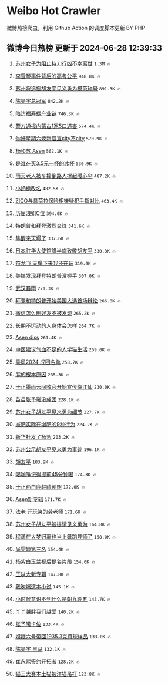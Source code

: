 # Weibo Hot Crawler 



微博热榜爬虫，利用 Github Action 的调度脚本更新 BY PHP 


## 微博今日热榜 更新于 2024-06-28 12:39:33 
1. [苏州女子为阻止持刀行凶不幸离世](https://s.weibo.com/weibo?q=%23%E8%8B%8F%E5%B7%9E%E5%A5%B3%E5%AD%90%E4%B8%BA%E9%98%BB%E6%AD%A2%E6%8C%81%E5%88%80%E8%A1%8C%E5%87%B6%E4%B8%8D%E5%B9%B8%E7%A6%BB%E4%B8%96%23&t=31&band_rank=1&Refer=top) `1.3M 🔥` 

1. [李雪琴事件背后的高考公平](https://s.weibo.com/weibo?q=%23%E6%9D%8E%E9%9B%AA%E7%90%B4%E4%BA%8B%E4%BB%B6%E8%83%8C%E5%90%8E%E7%9A%84%E9%AB%98%E8%80%83%E5%85%AC%E5%B9%B3%23&t=31&band_rank=2&Refer=top) `948.8K 🔥` 

1. [苏州将追授胡友平见义勇为模范称号](https://s.weibo.com/weibo?q=%23%E8%8B%8F%E5%B7%9E%E5%B0%86%E8%BF%BD%E6%8E%88%E8%83%A1%E5%8F%8B%E5%B9%B3%E8%A7%81%E4%B9%89%E5%8B%87%E4%B8%BA%E6%A8%A1%E8%8C%83%E7%A7%B0%E5%8F%B7%23&t=31&band_rank=3&Refer=top) `891.3K 🔥` 

1. [陈昊宇总冠军](https://s.weibo.com/weibo?q=%E9%99%88%E6%98%8A%E5%AE%87%E6%80%BB%E5%86%A0%E5%86%9B&t=31&band_rank=4&Refer=top) `842.2K 🔥` 

1. [暗访福寿螺产业链](https://s.weibo.com/weibo?q=%23%E6%9A%97%E8%AE%BF%E7%A6%8F%E5%AF%BF%E8%9E%BA%E4%BA%A7%E4%B8%9A%E9%93%BE%23&t=31&band_rank=5&Refer=top) `746.3K 🔥` 

1. [警方通报内蒙古1家5口遇害](https://s.weibo.com/weibo?q=%23%E8%AD%A6%E6%96%B9%E9%80%9A%E6%8A%A5%E5%86%85%E8%92%99%E5%8F%A41%E5%AE%B65%E5%8F%A3%E9%81%87%E5%AE%B3%23&t=31&band_rank=6&Refer=top) `574.4K 🔥` 

1. [你好星期六焕新官宣city不city](https://s.weibo.com/weibo?q=%23%E4%BD%A0%E5%A5%BD%E6%98%9F%E6%9C%9F%E5%85%AD%E7%84%95%E6%96%B0%E5%AE%98%E5%AE%A3city%E4%B8%8Dcity%23&t=31&band_rank=7&Refer=top) `570.9K 🔥` 

1. [杨和苏 Asen](https://s.weibo.com/weibo?q=%E6%9D%A8%E5%92%8C%E8%8B%8F%20Asen&t=31&band_rank=8&Refer=top) `562.1K 🔥` 

1. [是谁在买3.5元一杯的冰杯](https://s.weibo.com/weibo?q=%23%E6%98%AF%E8%B0%81%E5%9C%A8%E4%B9%B03.5%E5%85%83%E4%B8%80%E6%9D%AF%E7%9A%84%E5%86%B0%E6%9D%AF%23&t=31&band_rank=9&Refer=top) `530.9K 🔥` 

1. [雨天老人被车撞倒路人撑起暖心伞](https://s.weibo.com/weibo?q=%23%E9%9B%A8%E5%A4%A9%E8%80%81%E4%BA%BA%E8%A2%AB%E8%BD%A6%E6%92%9E%E5%80%92%E8%B7%AF%E4%BA%BA%E6%92%91%E8%B5%B7%E6%9A%96%E5%BF%83%E4%BC%9E%23&t=31&band_rank=10&Refer=top) `487.2K 🔥` 

1. [小奶栀改名](https://s.weibo.com/weibo?q=%23%E5%B0%8F%E5%A5%B6%E6%A0%80%E6%94%B9%E5%90%8D%23&t=31&band_rank=11&Refer=top) `482.5K 🔥` 

1. [ZICO与具荷拉保险柜嫌疑犯手指对比](https://s.weibo.com/weibo?q=%23ZICO%E4%B8%8E%E5%85%B7%E8%8D%B7%E6%8B%89%E4%BF%9D%E9%99%A9%E6%9F%9C%E5%AB%8C%E7%96%91%E7%8A%AF%E6%89%8B%E6%8C%87%E5%AF%B9%E6%AF%94%23&t=31&band_rank=12&Refer=top) `463.4K 🔥` 

1. [历届浪姐C位](https://s.weibo.com/weibo?q=%23%E5%8E%86%E5%B1%8A%E6%B5%AA%E5%A7%90C%E4%BD%8D%23&t=31&band_rank=13&Refer=top) `394.0K 🔥` 

1. [特朗普和拜登激烈交锋](https://s.weibo.com/weibo?q=%23%E7%89%B9%E6%9C%97%E6%99%AE%E5%92%8C%E6%8B%9C%E7%99%BB%E6%BF%80%E7%83%88%E4%BA%A4%E9%94%8B%23&t=31&band_rank=14&Refer=top) `341.6K 🔥` 

1. [隼醒来天塌了](https://s.weibo.com/weibo?q=%E9%9A%BC%E9%86%92%E6%9D%A5%E5%A4%A9%E5%A1%8C%E4%BA%86&t=31&band_rank=15&Refer=top) `337.6K 🔥` 

1. [日本驻华大使馆降半旗致敬胡友平](https://s.weibo.com/weibo?q=%23%E6%97%A5%E6%9C%AC%E9%A9%BB%E5%8D%8E%E5%A4%A7%E4%BD%BF%E9%A6%86%E9%99%8D%E5%8D%8A%E6%97%97%E8%87%B4%E6%95%AC%E8%83%A1%E5%8F%8B%E5%B9%B3%23&t=31&band_rank=16&Refer=top) `330.3K 🔥` 

1. [符龙飞 天塌下来我还在玩](https://s.weibo.com/weibo?q=%E7%AC%A6%E9%BE%99%E9%A3%9E%20%E5%A4%A9%E5%A1%8C%E4%B8%8B%E6%9D%A5%E6%88%91%E8%BF%98%E5%9C%A8%E7%8E%A9&t=31&band_rank=17&Refer=top) `319.9K 🔥` 

1. [美媒发现拜登特朗普没握手](https://s.weibo.com/weibo?q=%23%E7%BE%8E%E5%AA%92%E5%8F%91%E7%8E%B0%E6%8B%9C%E7%99%BB%E7%89%B9%E6%9C%97%E6%99%AE%E6%B2%A1%E6%8F%A1%E6%89%8B%23&t=31&band_rank=18&Refer=top) `307.0K 🔥` 

1. [武汉暴雨](https://s.weibo.com/weibo?q=%E6%AD%A6%E6%B1%89%E6%9A%B4%E9%9B%A8&t=31&band_rank=19&Refer=top) `271.3K 🔥` 

1. [拜登和特朗普开始美国大选首场辩论](https://s.weibo.com/weibo?q=%23%E6%8B%9C%E7%99%BB%E5%92%8C%E7%89%B9%E6%9C%97%E6%99%AE%E5%BC%80%E5%A7%8B%E7%BE%8E%E5%9B%BD%E5%A4%A7%E9%80%89%E9%A6%96%E5%9C%BA%E8%BE%A9%E8%AE%BA%23&t=31&band_rank=20&Refer=top) `266.8K 🔥` 

1. [微信怎么删好友不被发现](https://s.weibo.com/weibo?q=%23%E5%BE%AE%E4%BF%A1%E6%80%8E%E4%B9%88%E5%88%A0%E5%A5%BD%E5%8F%8B%E4%B8%8D%E8%A2%AB%E5%8F%91%E7%8E%B0%23&t=31&band_rank=21&Refer=top) `265.2K 🔥` 

1. [长期不运动的人身体会怎样](https://s.weibo.com/weibo?q=%23%E9%95%BF%E6%9C%9F%E4%B8%8D%E8%BF%90%E5%8A%A8%E7%9A%84%E4%BA%BA%E8%BA%AB%E4%BD%93%E4%BC%9A%E6%80%8E%E6%A0%B7%23&t=31&band_rank=22&Refer=top) `264.7K 🔥` 

1. [Asen diss](https://s.weibo.com/weibo?q=Asen%20diss&t=31&band_rank=23&Refer=top) `261.4K 🔥` 

1. [中医建议气血不足的人学猫生活](https://s.weibo.com/weibo?q=%23%E4%B8%AD%E5%8C%BB%E5%BB%BA%E8%AE%AE%E6%B0%94%E8%A1%80%E4%B8%8D%E8%B6%B3%E7%9A%84%E4%BA%BA%E5%AD%A6%E7%8C%AB%E7%94%9F%E6%B4%BB%23&t=31&band_rank=24&Refer=top) `259.0K 🔥` 

1. [乘风2024 成团名单](https://s.weibo.com/weibo?q=%E4%B9%98%E9%A3%8E2024%20%E6%88%90%E5%9B%A2%E5%90%8D%E5%8D%95&t=31&band_rank=25&Refer=top) `258.7K 🔥` 

1. [胖的根本原因](https://s.weibo.com/weibo?q=%23%E8%83%96%E7%9A%84%E6%A0%B9%E6%9C%AC%E5%8E%9F%E5%9B%A0%23&t=31&band_rank=26&Refer=top) `235.3K 🔥` 

1. [于正墨雨云间收官开始宣传临江仙](https://s.weibo.com/weibo?q=%23%E4%BA%8E%E6%AD%A3%E5%A2%A8%E9%9B%A8%E4%BA%91%E9%97%B4%E6%94%B6%E5%AE%98%E5%BC%80%E5%A7%8B%E5%AE%A3%E4%BC%A0%E4%B8%B4%E6%B1%9F%E4%BB%99%23&t=31&band_rank=27&Refer=top) `230.0K 🔥` 

1. [苗苗张予曦没成团](https://s.weibo.com/weibo?q=%23%E8%8B%97%E8%8B%97%E5%BC%A0%E4%BA%88%E6%9B%A6%E6%B2%A1%E6%88%90%E5%9B%A2%23&t=31&band_rank=28&Refer=top) `228.1K 🔥` 

1. [苏州女子胡友平见义勇为细节](https://s.weibo.com/weibo?q=%23%E8%8B%8F%E5%B7%9E%E5%A5%B3%E5%AD%90%E8%83%A1%E5%8F%8B%E5%B9%B3%E8%A7%81%E4%B9%89%E5%8B%87%E4%B8%BA%E7%BB%86%E8%8A%82%23&t=31&band_rank=29&Refer=top) `227.7K 🔥` 

1. [减肥实际在增肥的9种行为](https://s.weibo.com/weibo?q=%23%E5%87%8F%E8%82%A5%E5%AE%9E%E9%99%85%E5%9C%A8%E5%A2%9E%E8%82%A5%E7%9A%849%E7%A7%8D%E8%A1%8C%E4%B8%BA%23&t=31&band_rank=30&Refer=top) `224.2K 🔥` 

1. [新华社发了杨紫](https://s.weibo.com/weibo?q=%23%E6%96%B0%E5%8D%8E%E7%A4%BE%E5%8F%91%E4%BA%86%E6%9D%A8%E7%B4%AB%23&t=31&band_rank=31&Refer=top) `203.2K 🔥` 

1. [苏州公示胡友平见义勇为事迹](https://s.weibo.com/weibo?q=%23%E8%8B%8F%E5%B7%9E%E5%85%AC%E7%A4%BA%E8%83%A1%E5%8F%8B%E5%B9%B3%E8%A7%81%E4%B9%89%E5%8B%87%E4%B8%BA%E4%BA%8B%E8%BF%B9%23&t=31&band_rank=32&Refer=top) `196.1K 🔥` 

1. [胡友平](https://s.weibo.com/weibo?q=%E8%83%A1%E5%8F%8B%E5%B9%B3&t=31&band_rank=33&Refer=top) `183.9K 🔥` 

1. [喝咖啡记得提前45分钟喝](https://s.weibo.com/weibo?q=%23%E5%96%9D%E5%92%96%E5%95%A1%E8%AE%B0%E5%BE%97%E6%8F%90%E5%89%8D45%E5%88%86%E9%92%9F%E5%96%9D%23&t=31&band_rank=34&Refer=top) `174.3K 🔥` 

1. [于正晒白鹿赵晴剧照](https://s.weibo.com/weibo?q=%23%E4%BA%8E%E6%AD%A3%E6%99%92%E7%99%BD%E9%B9%BF%E8%B5%B5%E6%99%B4%E5%89%A7%E7%85%A7%23&t=31&band_rank=35&Refer=top) `172.0K 🔥` 

1. [Asen新专辑](https://s.weibo.com/weibo?q=Asen%E6%96%B0%E4%B8%93%E8%BE%91&t=31&band_rank=36&Refer=top) `171.7K 🔥` 

1. [法老 开玩笑的龚老师](https://s.weibo.com/weibo?q=%E6%B3%95%E8%80%81%20%E5%BC%80%E7%8E%A9%E7%AC%91%E7%9A%84%E9%BE%9A%E8%80%81%E5%B8%88&t=31&band_rank=37&Refer=top) `171.6K 🔥` 

1. [苏州女子胡友平被提请见义勇为](https://s.weibo.com/weibo?q=%23%E8%8B%8F%E5%B7%9E%E5%A5%B3%E5%AD%90%E8%83%A1%E5%8F%8B%E5%B9%B3%E8%A2%AB%E6%8F%90%E8%AF%B7%E8%A7%81%E4%B9%89%E5%8B%87%E4%B8%BA%23&t=31&band_rank=38&Refer=top) `164.8K 🔥` 

1. [程潇在大梦归离也当上舞蹈导师了](https://s.weibo.com/weibo?q=%23%E7%A8%8B%E6%BD%87%E5%9C%A8%E5%A4%A7%E6%A2%A6%E5%BD%92%E7%A6%BB%E4%B9%9F%E5%BD%93%E4%B8%8A%E8%88%9E%E8%B9%88%E5%AF%BC%E5%B8%88%E4%BA%86%23&t=31&band_rank=39&Refer=top) `158.0K 🔥` 

1. [尚雯婕第三名](https://s.weibo.com/weibo?q=%E5%B0%9A%E9%9B%AF%E5%A9%95%E7%AC%AC%E4%B8%89%E5%90%8D&t=31&band_rank=40&Refer=top) `154.4K 🔥` 

1. [杨紫白玉兰视后提名片段](https://s.weibo.com/weibo?q=%23%E6%9D%A8%E7%B4%AB%E7%99%BD%E7%8E%89%E5%85%B0%E8%A7%86%E5%90%8E%E6%8F%90%E5%90%8D%E7%89%87%E6%AE%B5%23&t=31&band_rank=41&Refer=top) `154.0K 🔥` 

1. [王以太新专辑](https://s.weibo.com/weibo?q=%E7%8E%8B%E4%BB%A5%E5%A4%AA%E6%96%B0%E4%B8%93%E8%BE%91&t=31&band_rank=42&Refer=top) `147.8K 🔥` 

1. [我吹爆这本小说](https://s.weibo.com/weibo?q=%23%E6%88%91%E5%90%B9%E7%88%86%E8%BF%99%E6%9C%AC%E5%B0%8F%E8%AF%B4%23&t=31&band_rank=43&Refer=top) `145.1K 🔥` 

1. [小时候意识不到什么是朝九晚五](https://s.weibo.com/weibo?q=%23%E5%B0%8F%E6%97%B6%E5%80%99%E6%84%8F%E8%AF%86%E4%B8%8D%E5%88%B0%E4%BB%80%E4%B9%88%E6%98%AF%E6%9C%9D%E4%B9%9D%E6%99%9A%E4%BA%94%23&t=31&band_rank=44&Refer=top) `143.7K 🔥` 

1. [丫丫越胖我们越爱](https://s.weibo.com/weibo?q=%23%E4%B8%AB%E4%B8%AB%E8%B6%8A%E8%83%96%E6%88%91%E4%BB%AC%E8%B6%8A%E7%88%B1%23&t=31&band_rank=45&Refer=top) `140.2K 🔥` 

1. [张予曦卡位](https://s.weibo.com/weibo?q=%23%E5%BC%A0%E4%BA%88%E6%9B%A6%E5%8D%A1%E4%BD%8D%23&t=31&band_rank=46&Refer=top) `133.4K 🔥` 

1. [嫦娥六号带回1935.3克月球样品](https://s.weibo.com/weibo?q=%23%E5%AB%A6%E5%A8%A5%E5%85%AD%E5%8F%B7%E5%B8%A6%E5%9B%9E1935.3%E5%85%8B%E6%9C%88%E7%90%83%E6%A0%B7%E5%93%81%23&t=31&band_rank=47&Refer=top) `133.0K 🔥` 

1. [陈昊宇 黑马](https://s.weibo.com/weibo?q=%E9%99%88%E6%98%8A%E5%AE%87%20%E9%BB%91%E9%A9%AC&t=31&band_rank=48&Refer=top) `132.1K 🔥` 

1. [崔永熙签约开拓者](https://s.weibo.com/weibo?q=%23%E5%B4%94%E6%B0%B8%E7%86%99%E7%AD%BE%E7%BA%A6%E5%BC%80%E6%8B%93%E8%80%85%23&t=31&band_rank=49&Refer=top) `128.2K 🔥` 

1. [猫王大赛本土猫被洋猫吊打](https://s.weibo.com/weibo?q=%23%E7%8C%AB%E7%8E%8B%E5%A4%A7%E8%B5%9B%E6%9C%AC%E5%9C%9F%E7%8C%AB%E8%A2%AB%E6%B4%8B%E7%8C%AB%E5%90%8A%E6%89%93%23&t=31&band_rank=50&Refer=top) `123.8K 🔥` 

